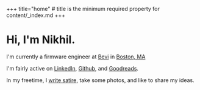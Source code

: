 +++
title="home" # title is the minimum required property for content/_index.md
+++

# Hi, I'm Nikhil. 

I'm currently a firmware engineer at [Bevi](https://bevi.co/) in [Boston, MA](https://earth.google.com/web/search/boston+ma/@42.31436548,-70.97002446,5.25286382a,55015.75725102d,35y,0h,0t,0r/data=CngaShJECiUweDg5ZTM2NTJkMGQzZDMxMWI6MHg3ODdjYmYyNDAxNjJlOGEwGV695UWBLUVAISZC2Uqew1HAKglib3N0b24gbWEYAiABIiYKJAlZCpzLA6tCQBFYCpzLA6tCwBnGm4HHtqZMQCFMslqWrvpMwEICCAE6AwoBMEICCABKDQj___________8BEAA)

I'm fairly active on [LinkedIn](https://www.linkedin.com/in/nikhil-nayyar), [Github](https://github.com/nikhil-nayyar), and [Goodreads](https://www.goodreads.com/user/show/44357889-nikhil).

In my freetime, I [write satire](@/satire/index.md), take some photos, and like to share my ideas.




